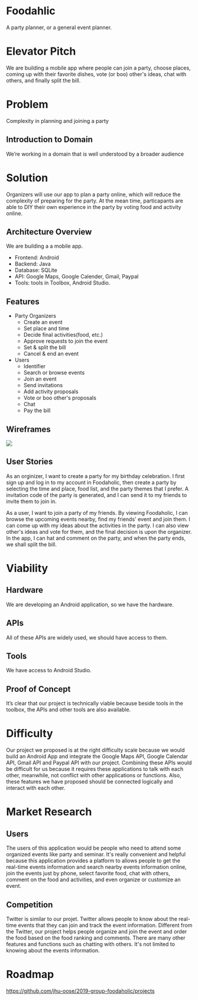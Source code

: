 # Foodahlic

A party planner, or a general event planner.

# Elevator Pitch

We are building a mobile app where people can join a party, choose places, coming up with their favorite dishes, vote (or boo) other's ideas, chat with others, and finally split the bill.

# Problem

Complexity in planning and joining a party

## Introduction to Domain

We’re working in a domain that is well understood by a broader audience

# Solution

Organizers will use our app to plan a party online, which will reduce the complexity of preparing for the party. At the mean time, particapants are able to DIY their own experience in the party by voting food and activity online.

## Architecture Overview

We are building a a mobile app.
- Frontend: Android
- Backend: Java
- Database: SQLite
- API: Google Maps, Google Calender, Gmail, Paypal
- Tools: tools in Toolbox, Android Studio.

## Features

- Party Organizers
	- Create an event
	- Set place and time
	- Decide final activities(food, etc.)
	- Approve requests to join the event
	- Set & split the bill
	- Cancel & end an event
- Users
	- Identifier
	- Search or browse events
	- Join an event
	- Send invitations
	- Add activity proposals
	- Vote or boo other's proposals
	- Chat
	- Pay the bill

## Wireframes

**<!-- Description, for example, “Events Map” -->**

![](<!-- TODO -->)

## User Stories

As an orginizer, I want to create a party for my birthday celebration. I first sign up and log in to my account in Foodaholic, then create a party by selecting the time and place, food list, and the party themes that I prefer. A invitation code of the party is generated, and I can send it to my friends to invite them to join in. 

As a user, I want to join a party of my friends. By viewing Foodaholic, I can browse the upcoming events nearby, find my friends' event and join them. I can come up with my ideas about the activities in the party. I can also view other's ideas and vote for them, and the final decision is upon the organizer. In the app, I can hat and comment on the party, and when the party ends, we shall split the bill.

# Viability

## Hardware

We are developing an Android application, so we have the hardware.

## APIs

All of these APIs are widely used, we should have access to them.

## Tools

We have access to Android Studio.

## Proof of Concept

It’s clear that our project is technically viable because beside tools in the toolbox, the APIs and other tools are also available.

# Difficulty

Our project we proposed is at the right difficulty scale because we would build an Android App and integrate the Google Maps API, Google Calendar API, Gmail API and Paypal API with our project. Combining these APIs would be difficult for us because it requires these applications to talk with each other, meanwhile, not conflict with other applications or functions. Also, these features we have proposed should be connected logically and interact with each other.

# Market Research

## Users

The users of this application would be people who need to attend some organized events like party and seminar. It's really convenient and helpful because this application provides a platform to allows people to get the real-time events information and search nearby events information online, join the events just by phone, select favorite food, chat with others, comment on the food and activities, and even organize or customize an event.

## Competition

Twitter is similar to our projet. Twitter allows people to know about the real-time events that they can join and track the event information. Different from the Twitter, our project helps people organize and join the event and order the food based on the food ranking and comments. There are many other features and functions such as chatting with others. It's not limited to knowing about the events information.

# Roadmap

https://github.com/jhu-oose/2019-group-foodaholic/projects

